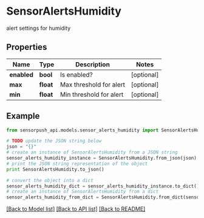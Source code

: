 # SensorAlertsHumidity

alert settings for humidity

## Properties
Name | Type | Description | Notes
------------ | ------------- | ------------- | -------------
**enabled** | **bool** | Is enabled? | [optional] 
**max** | **float** | Max threshold for alert | [optional] 
**min** | **float** | Min threshold for alert | [optional] 

## Example

```python
from sensorpush_api.models.sensor_alerts_humidity import SensorAlertsHumidity

# TODO update the JSON string below
json = "{}"
# create an instance of SensorAlertsHumidity from a JSON string
sensor_alerts_humidity_instance = SensorAlertsHumidity.from_json(json)
# print the JSON string representation of the object
print SensorAlertsHumidity.to_json()

# convert the object into a dict
sensor_alerts_humidity_dict = sensor_alerts_humidity_instance.to_dict()
# create an instance of SensorAlertsHumidity from a dict
sensor_alerts_humidity_from_dict = SensorAlertsHumidity.from_dict(sensor_alerts_humidity_dict)
```
[[Back to Model list]](../README.md#documentation-for-models) [[Back to API list]](../README.md#documentation-for-api-endpoints) [[Back to README]](../README.md)


